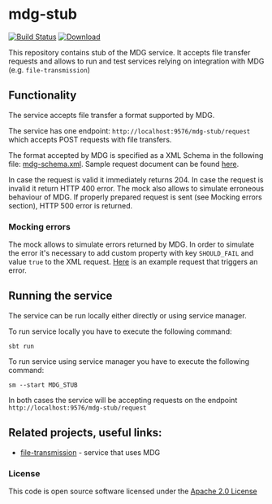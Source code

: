 # mdg-stub

[![Build Status](https://travis-ci.org/hmrc/mdg-stub.svg)](https://travis-ci.org/hmrc/mdg-stub) [ ![Download](https://api.bintray.com/packages/hmrc/releases/mdg-stub/images/download.svg) ](https://bintray.com/hmrc/releases/mdg-stub/_latestVersion)

This repository contains stub of the MDG service. It accepts file transfer requests and allows to run and test
services relying on integration with MDG (e.g. `file-transmission`)

## Functionality

The service accepts file transfer a format supported by MDG.

The service has one endpoint: `http://localhost:9576/mdg-stub/request` which accepts POST requests with file transfers.

The format accepted by MDG is specified as a XML Schema in the following file: [mdg-schema.xml](conf/mdg-schema.xsd).
Sample request document can be found [here](test/resources/validRequest.xml).

In case the request is valid it immediately returns 204. In case the request is invalid it return HTTP 400 error.
The mock also allows to simulate erroneous behaviour of MDG. If properly prepared request is sent (see Mocking errors section),
HTTP 500 error is returned.

### Mocking errors

The mock allows to simulate errors returned by MDG.
In order to simulate the error it's necessary to add custom property with key `SHOULD_FAIL` and value `true` to the XML request.
[Here](test/resources/validRequestCausingSimulatedFailure.xml) is an example request that triggers an error.

## Running the service

The service can be run locally either directly or using service manager.

To run service locally you have to execute the following command:

`sbt run`

To run service using service manager you have to execute the following command:

`sm --start MDG_STUB`

In both cases the service will be accepting requests on the endpoint `http://localhost:9576/mdg-stub/request`

## Related projects, useful links:
* [file-transmission](https://github.com/hmrc/file-transmission) - service that uses MDG

### License

This code is open source software licensed under the [Apache 2.0 License]("http://www.apache.org/licenses/LICENSE-2.0.html")